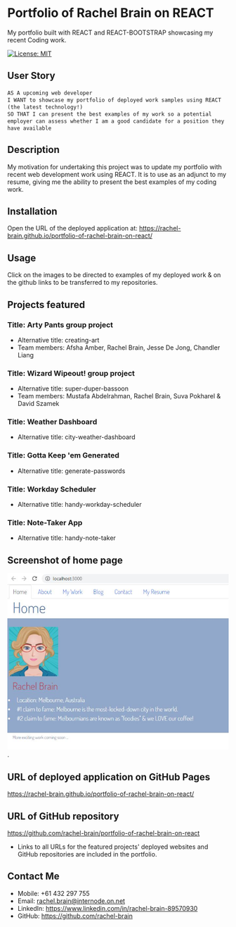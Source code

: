 # Portfolio of Rachel Brain on REACT
My portfolio built with REACT and REACT-BOOTSTRAP showcasing my recent Coding work.

[![License: MIT](https://img.shields.io/badge/License-MIT-yellow.svg)](https://opensource.org/licenses/MIT)


## User Story

```
AS A upcoming web developer
I WANT to showcase my portfolio of deployed work samples using REACT (the latest technology!)
SO THAT I can present the best examples of my work so a potential employer can assess whether I am a good candidate for a position they have available
```

## Description
My motivation for undertaking this project was to update my portfolio with recent web development work using REACT.  It is to use as an adjunct to my resume, giving me the ability to present the best examples of my coding work.

## Installation
Open the URL of the deployed application at: https://rachel-brain.github.io/portfolio-of-rachel-brain-on-react/

## Usage
Click on the images to be directed to examples of my deployed work & on the github links to be transferred to my repositories.

## Projects featured
### Title: Arty Pants group project
* Alternative title: creating-art
* Team members: Afsha Amber, Rachel Brain, Jesse De Jong, Chandler Liang

### Title: Wizard Wipeout! group project
* Alternative title: super-duper-bassoon
* Team members: Mustafa Abdelrahman, Rachel Brain, Suva Pokharel & David Szamek

### Title: Weather Dashboard
* Alternative title: city-weather-dashboard

### Title: Gotta Keep 'em Generated
* Alternative title: generate-passwords

### Title: Workday Scheduler
* Alternative title: handy-workday-scheduler

### Title: Note-Taker App
* Alternative title: handy-note-taker

## Screenshot of home page
![The home page of Rachel Brain's portfolio is shown.](./src/components/images/screenshot-of-home-page-2021.10.JPG).

## URL of deployed application on GitHub Pages
https://rachel-brain.github.io/portfolio-of-rachel-brain-on-react/

## URL of GitHub repository
https://github.com/rachel-brain/portfolio-of-rachel-brain-on-react

* Links to all URLs for the featured projects' deployed websites and GitHub repositories are included in the portfolio.

## Contact Me
* Mobile: +61 432 297 755
* Email: rachel.brain@internode.on.net
* LinkedIn: https://www.linkedin.com/in/rachel-brain-89570930
* GitHub: https://github.com/rachel-brain